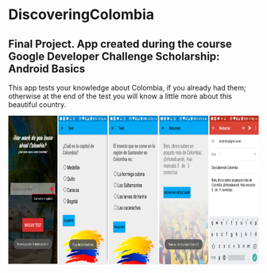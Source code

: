 # DiscoveringColombia
## Final Project.  App created during the course **Google Developer Challenge Scholarship: Android Basics** 
This app tests your knowledge about Colombia, if you already had them; otherwise at the end of the test you will know a little more about this beautiful country.

<img src="https://github.com/sandrisha/DiscoveringColombia/blob/master/app/src/main/res/drawable/DiscoveringColombia.png" width="900" height="300"/>
 

